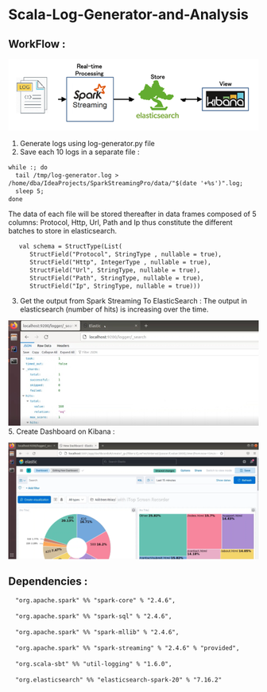 # Scala-Log-Generator-and-Analysis
## WorkFlow :
![image](flow.png)
1. Generate logs using log-generator.py file
2. Save each 10 logs in a separate file :

```
while :; do
  tail /tmp/log-generator.log > /home/dba/IdeaProjects/SparkStreamingPro/data/"$(date '+%s')".log;
  sleep 5;
done
```

The data of each file will be stored thereafter in data
frames composed of 5 columns: Protocol, Http, Url, Path and Ip thus constitute
the different batches to store in elasticsearch.
```
   val schema = StructType(List(
      StructField("Protocol", StringType , nullable = true),
      StructField("Http", IntegerType , nullable = true),
      StructField("Url", StringType, nullable = true),
      StructField("Path", StringType, nullable = true),
      StructField("Ip", StringType, nullable = true)))

```

3. Get the output from Spark Streaming To ElasticSearch :
The output in elasticsearch (number of hits) is increasing over the time.

![image2](elastic.jpg)
5. Create Dashboard on Kibana :

![image3](kibana.png)

## Dependencies :
```
  "org.apache.spark" %% "spark-core" % "2.4.6",
  
  "org.apache.spark" %% "spark-sql" % "2.4.6",
  
  "org.apache.spark" %% "spark-mllib" % "2.4.6",
  
  "org.apache.spark" %% "spark-streaming" % "2.4.6" % "provided",
  
  "org.scala-sbt" %% "util-logging" % "1.6.0",

  "org.elasticsearch" %% "elasticsearch-spark-20" % "7.16.2"
```

